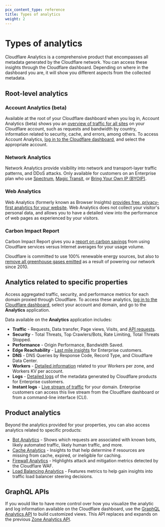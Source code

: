 ```yaml
---
pcx_content_type: reference
title: Types of analytics
weight: 2
---
```


# Types of analytics

Cloudflare Analytics is a comprehensive product that encompasses all metadata generated by the Cloudflare network. You can access these insights through the Cloudflare dashboard. Depending on where in the dashboard you are, it will show you different aspects from the collected metadata.

## Root-level analytics

### Account Analytics (beta)

Available at the root of your Cloudflare dashboard when you log in, Account Analytics (beta) shows you an [overview of traffic for all sites](https://support.cloudflare.com/hc/articles/360037857831) on your Cloudflare account, such as requests and bandwidth by country, information related to security, cache, and errors, among others. To access Account Analytics, [log in to the Cloudflare dashboard](https://dash.cloudflare.com/login), and select the appropriate account.

### Network Analytics

Network Analytics provide visibility into network and transport-layer traffic patterns, and DDoS attacks. Only available for customers on an Enterprise plan who use [Spectrum](/spectrum/), [Magic Transit](/magic-transit/), or [Bring Your Own IP (BYOIP)](/byoip/).

### Web Analytics

Web Analytics (formerly known as Browser Insights) [provides free, privacy-first analytics for your website](/analytics/web-analytics/). Web Analytics does not collect your visitor's personal data, and allows you to have a detailed view into the performance of web pages as experienced by your visitors.

### Carbon Impact Report

Carbon Impact Report gives you a [report on carbon savings](https://blog.cloudflare.com/understand-and-reduce-your-carbon-impact-with-cloudflare/) from using Cloudflare services versus Internet averages for your usage volume.

Cloudflare is committed to use 100% renewable energy sources, but also to [remove all greenhouse gases emitted](https://blog.cloudflare.com/cloudflare-committed-to-building-a-greener-internet/) as a result of powering our network since 2010.

## Analytics related to specific properties

Access aggregated traffic, security, and performance metrics for each domain proxied through Cloudflare. To access these analytics, [log in to the Cloudflare dashboard](https://dash.cloudflare.com/login), select your account and domain, and go to the **Analytics** application.

Data available on the **Analytics** application includes:

- **Traffic** - Requests, Data transfer, Page views, Visits, and [API requests](/api-shield/security/api-discovery/#api-requests).
- **Security** - Total Threats, Top Crawlers/Bots, Rate Limiting, Total Threats Stopped.
- **Performance** - Origin Performance, Bandwidth Saved.
- **Edge Reachability** - [Last mile insights](/network-error-logging/) for Enterprise customers.
- **DNS** - DNS Queries by Response Code, Record Type, and Cloudflare Data Center.
- **Workers** - [Detailed information](/workers/learning/metrics-and-analytics/) related to your Workers per zone, and Workers KV per account.
- **Logs** - [Detailed logs](/logs/) of the metadata generated by Cloudflare products for Enterprise customers.
- **Instant logs** - [Live stream of traffic](/logs/instant-logs/) for your domain. Enterprise customers can access this live stream from the Cloudflare dashboard or from a command-line interface (CLI).

## Product analytics

Beyond the analytics provided for your properties, you can also access analytics related to specific products:

- [Bot Analytics](/bots/bot-analytics/) - Shows which requests are associated with known bots, likely automated traffic, likely human traffic, and more.
- [Cache Analytics](/cache/about/cache-analytics/) - Insights to that help determine if resources are missing from cache, expired, or ineligible for caching.
- [Firewall Analytics](/waf/analytics/) - Highlights attack and mitigation metrics detected by the Cloudflare WAF.
- [Load Balancing Analytics](/load-balancing/reference/load-balancing-analytics/) - Features metrics to help gain insights into traffic load balancer steering decisions.

## GraphQL APIs

If you would like to have more control over how you visualize the analytic and log information available on the Cloudflare dashboard, use the [GraphQL Analytics API](/analytics/graphql-api/) to build customized views. This API replaces and expands on the previous [Zone Analytics API](https://api.cloudflare.com/#zone-analytics-properties).
